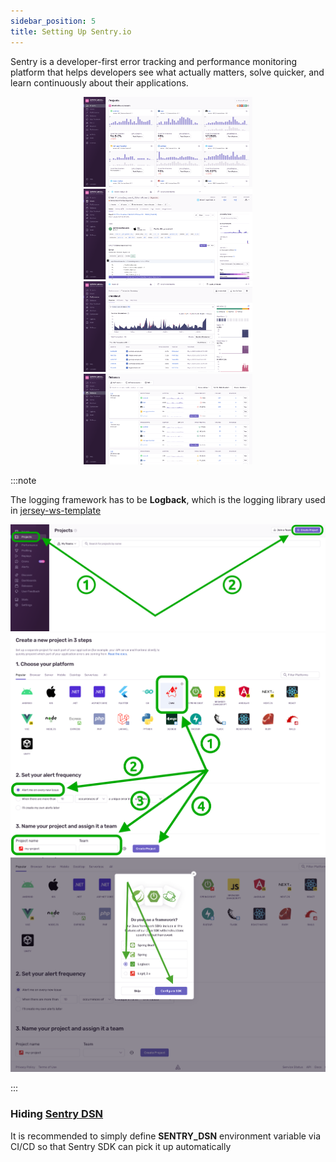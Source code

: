 ```yaml
---
sidebar_position: 5
title: Setting Up Sentry.io
---
```


Sentry is a developer-first error tracking and performance monitoring platform that helps developers see what actually
matters, solve quicker, and learn continuously about their applications.

<p align="center">
  <img src="https://github.com/getsentry/sentry/raw/master/.github/screenshots/projects.png" width="270" />
  <img src="https://github.com/getsentry/sentry/raw/master/.github/screenshots/issue-details.png" width="270" />
  <img src="https://github.com/getsentry/sentry/raw/master/.github/screenshots/transaction-summary.png" width="270" />
  <img src="https://github.com/getsentry/sentry/raw/master/.github/screenshots/releases.png" width="270" />
</p>

:::note

The logging framework has to be <b>Logback</b>, which is the logging library used in
[jersey-ws-template][jersey-ws-template]

![Error loading setup-sentry-1.png](./img/setup-sentry-1.png)
![Error loading setup-sentry-2.png](./img/setup-sentry-2.png)
![Error loading setup-sentry-3.png](./img/setup-sentry-3.png)

:::

### Hiding [Sentry DSN](https://docs.sentry.io/platforms/java/guides/logback/#dsn-configuration)

It is recommended to simply define **SENTRY_DSN** environment variable via CI/CD so that Sentry SDK can pick it up
automatically

[jersey-ws-template]: https://github.com/QubitPi/jersey-ws-template
